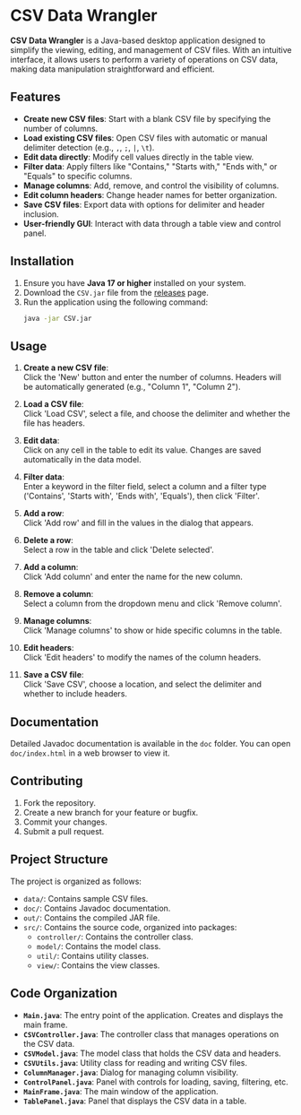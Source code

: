 # CSV Data Wrangler

**CSV Data Wrangler** is a Java-based desktop application designed to simplify the viewing, editing, and management of CSV files. With an intuitive interface, it allows users to perform a variety of operations on CSV data, making data manipulation straightforward and efficient.

## Features

- **Create new CSV files**: Start with a blank CSV file by specifying the number of columns.
- **Load existing CSV files**: Open CSV files with automatic or manual delimiter detection (e.g., `,`, `;`, `|`, `\t`).
- **Edit data directly**: Modify cell values directly in the table view.
- **Filter data**: Apply filters like "Contains," "Starts with," "Ends with," or "Equals" to specific columns.
- **Manage columns**: Add, remove, and control the visibility of columns.
- **Edit column headers**: Change header names for better organization.
- **Save CSV files**: Export data with options for delimiter and header inclusion.
- **User-friendly GUI**: Interact with data through a table view and control panel.

## Installation

1. Ensure you have **Java 17 or higher** installed on your system.
2. Download the `CSV.jar` file from the [releases](https://github.com/ArseniAliakseichyk/JAVA_CSV-Data-Wrangler/releases/tag/v1.0) page.
3. Run the application using the following command:
   ```bash
   java -jar CSV.jar
   ```

## Usage

1. **Create a new CSV file**:  
   Click the 'New' button and enter the number of columns. Headers will be automatically generated (e.g., "Column 1", "Column 2").

2. **Load a CSV file**:  
   Click 'Load CSV', select a file, and choose the delimiter and whether the file has headers.

3. **Edit data**:  
   Click on any cell in the table to edit its value. Changes are saved automatically in the data model.

4. **Filter data**:  
   Enter a keyword in the filter field, select a column and a filter type ('Contains', 'Starts with', 'Ends with', 'Equals'), then click 'Filter'.

5. **Add a row**:  
   Click 'Add row' and fill in the values in the dialog that appears.

6. **Delete a row**:  
   Select a row in the table and click 'Delete selected'.

7. **Add a column**:  
   Click 'Add column' and enter the name for the new column.

8. **Remove a column**:  
   Select a column from the dropdown menu and click 'Remove column'.

9. **Manage columns**:  
   Click 'Manage columns' to show or hide specific columns in the table.

10. **Edit headers**:  
    Click 'Edit headers' to modify the names of the column headers.

11. **Save a CSV file**:  
    Click 'Save CSV', choose a location, and select the delimiter and whether to include headers.

## Documentation

Detailed Javadoc documentation is available in the `doc` folder. You can open `doc/index.html` in a web browser to view it.

## Contributing

1. Fork the repository.
2. Create a new branch for your feature or bugfix.
3. Commit your changes.
4. Submit a pull request.

## Project Structure

The project is organized as follows:

- `data/`: Contains sample CSV files.
- `doc/`: Contains Javadoc documentation.
- `out/`: Contains the compiled JAR file.
- `src/`: Contains the source code, organized into packages:
  - `controller/`: Contains the controller class.
  - `model/`: Contains the model class.
  - `util/`: Contains utility classes.
  - `view/`: Contains the view classes.

## Code Organization

- **`Main.java`**: The entry point of the application. Creates and displays the main frame.
- **`CSVController.java`**: The controller class that manages operations on the CSV data.
- **`CSVModel.java`**: The model class that holds the CSV data and headers.
- **`CSVUtils.java`**: Utility class for reading and writing CSV files.
- **`ColumnManager.java`**: Dialog for managing column visibility.
- **`ControlPanel.java`**: Panel with controls for loading, saving, filtering, etc.
- **`MainFrame.java`**: The main window of the application.
- **`TablePanel.java`**: Panel that displays the CSV data in a table.